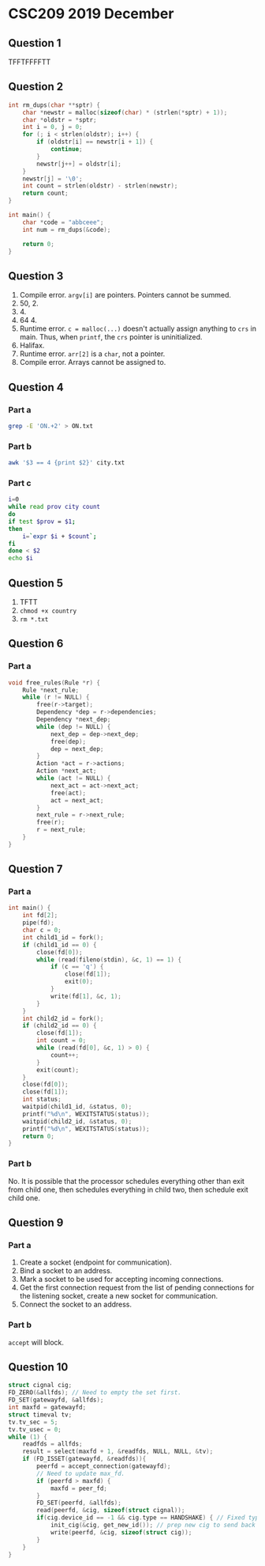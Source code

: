 # CSC209 2019 December

## Question 1

TFFTFFFFTT

## Question 2

```c
int rm_dups(char **sptr) {
    char *newstr = malloc(sizeof(char) * (strlen(*sptr) + 1));
    char *oldstr = *sptr;
    int i = 0, j = 0;
    for (; i < strlen(oldstr); i++) {
        if (oldstr[i] == newstr[i + 1]) {
            continue;
        }
        newstr[j++] = oldstr[i];
    }
    newstr[j] = '\0';
    int count = strlen(oldstr) - strlen(newstr);
    return count;
}

int main() {
    char *code = "abbceee";
    int num = rm_dups(&code);

    return 0;
}
```

## Question 3

1. Compile error. `argv[i]` are pointers. Pointers cannot be summed.
2. 50, 2.
3. 4\.
4. 64 4\.
5. Runtime error. `c = malloc(...)` doesn't actually assign anything to `crs` in main. Thus, when `printf`, the `crs` pointer is uninitialized.
6. Halifax.
7. Runtime error. `arr[2]` is a `char`, not a pointer.
8. Compile error. Arrays cannot be assigned to.

## Question 4

### Part a

```sh
grep -E 'ON.+2' > ON.txt
```

### Part b

```sh
awk '$3 == 4 {print $2}' city.txt
```

### Part c

```sh
i=0
while read prov city count
do
if test $prov = $1;
then
    i=`expr $i + $count`;
fi
done < $2
echo $i
```

## Question 5

1. TFTT
2. `chmod +x country`
3. `rm *.txt`

## Question 6

### Part a

```c
void free_rules(Rule *r) {
    Rule *next_rule;
    while (r != NULL) {
        free(r->target);
        Dependency *dep = r->dependencies;
        Dependency *next_dep;
        while (dep != NULL) {
            next_dep = dep->next_dep;
            free(dep);
            dep = next_dep;
        }
        Action *act = r->actions;
        Action *next_act;
        while (act != NULL) {
            next_act = act->next_act;
            free(act);
            act = next_act;
        }
        next_rule = r->next_rule;
        free(r);
        r = next_rule;
    }
}
```

## Question 7

### Part a

```c
int main() {
    int fd[2];
    pipe(fd);
    char c = 0;
    int child1_id = fork();
    if (child1_id == 0) {
        close(fd[0]);
        while (read(fileno(stdin), &c, 1) == 1) {
            if (c == 'q') {
                close(fd[1]);
                exit(0);
            }
            write(fd[1], &c, 1);
        }
    }
    int child2_id = fork();
    if (child2_id == 0) {
        close(fd[1]);
        int count = 0;
        while (read(fd[0], &c, 1) > 0) {
            count++;
        }
        exit(count);
    }
    close(fd[0]);
    close(fd[1]);
    int status;
    waitpid(child1_id, &status, 0);
    printf("%d\n", WEXITSTATUS(status));
    waitpid(child2_id, &status, 0);
    printf("%d\n", WEXITSTATUS(status));
    return 0;
}
```

### Part b

No. It is possible that the processor schedules everything other than exit from child one, then schedules everything in child two, then schedule exit child one.

## Question 9

### Part a

1. Create a socket (endpoint for communication).
2. Bind a socket to an address.
3. Mark a socket to be used for accepting incoming connections.
4. Get the first connection request from the list of pending connections for the listening socket, create a new socket for communication.
5. Connect the socket to an address.

### Part b

`accept` will block.

## Question 10

```c
struct cignal cig;
FD_ZERO(&allfds); // Need to empty the set first.
FD_SET(gatewayfd, &allfds);
int maxfd = gatewayfd;
struct timeval tv;
tv.tv_sec = 5;
tv.tv_usec = 0;
while (1) {
    readfds = allfds;
    result = select(maxfd + 1, &readfds, NULL, NULL, &tv);
    if (FD_ISSET(gatewayfd, &readfds)){
        peerfd = accept_connection(gatewayfd);
        // Need to update max_fd.
        if (peerfd > maxfd) {
            maxfd = peer_fd;
        }
        FD_SET(peerfd, &allfds);
        read(peerfd, &cig, sizeof(struct cignal));
        if(cig.device_id == -1 && cig.type == HANDSHAKE) { // Fixed typo here. Changed from assignments to comparison.
            init_cig(&cig, get_new_id()); // prep new cig to send back
            write(peerfd, &cig, sizeof(struct cig));
        }
    }
}
```
